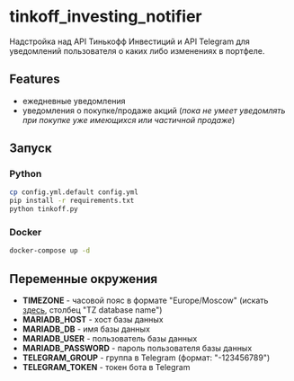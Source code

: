 # tinkoff_investing_notifier
Надстройка над API Тинькофф Инвестиций и API Telegram для уведомлений пользователя о каких либо изменениях в портфеле.

## Features
- ежедневные уведомления
- уведомления о покупке/продаже акций (*пока не умеет уведомлять при покупке уже имеющихся или частичной продаже*)

## Запуск

### Python
```bash
cp config.yml.default config.yml
pip install -r requirements.txt
python tinkoff.py
```

### Docker
```bash
docker-compose up -d
```

## Переменные окружения
- **TIMEZONE** - часовой пояс в формате "Europe/Moscow" (искать [здесь](https://en.wikipedia.org/wiki/List_of_tz_database_time_zones), столбец "TZ database name")
- **MARIADB_HOST** - хост базы данных
- **MARIADB_DB** - имя базы данных
- **MARIADB_USER** - пользователь базы данных
- **MARIADB_PASSWORD** - пароль пользователя базы данных
- **TELEGRAM_GROUP** - группа в Telegram (формат: "-123456789")
- **TELEGRAM_TOKEN** - токен бота в Telegram
